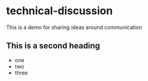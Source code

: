 # technical-discussion
This is a demo for sharing ideas around  communication


 ## This is a second heading
 
 * one
 * two
 * three
